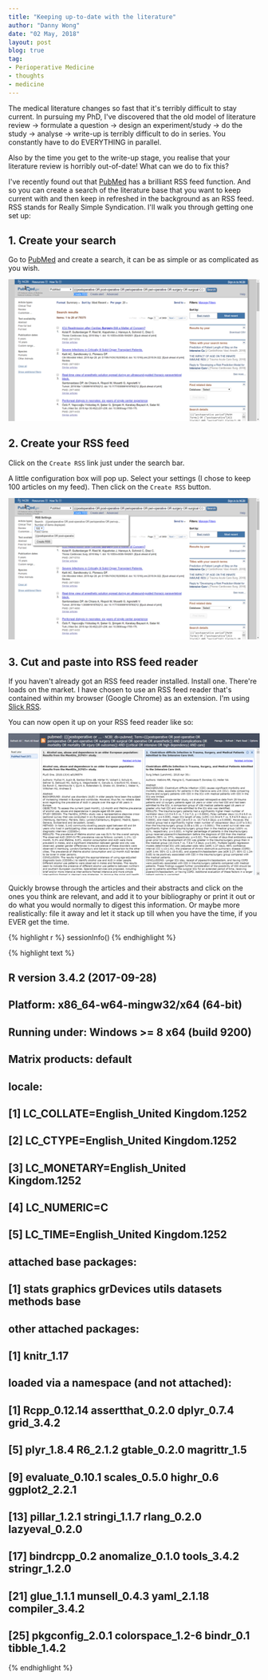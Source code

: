 ```yaml
---
title: "Keeping up-to-date with the literature"
author: "Danny Wong"
date: "02 May, 2018"
layout: post
blog: true
tag:
- Perioperative Medicine
- thoughts
- medicine
---
```


The medical literature changes so fast that it's terribly difficult to stay current. In pursuing my PhD, I've discovered that the old model of literature review -> formulate a question -> design an experiment/study -> do the study -> analyse -> write-up is terribly difficult to do in series. You constantly have to do EVERYTHING in parallel. 

Also by the time you get to the write-up stage, you realise that your literature review is horribly out-of-date! What can we do to fix this?

I've recently found out that [PubMed](https://www.ncbi.nlm.nih.gov/pubmed) has a brilliant RSS feed function. And so you can create a search of the literature base that you want to keep current with and then keep in refreshed in the background as an RSS feed. RSS stands for Really Simple Syndication. I'll walk you through getting one set up:

## 1. Create your search

Go to [PubMed](https://www.ncbi.nlm.nih.gov/pubmed) and create a search, it can be as simple or as complicated as you wish.

![Step 1: Create your search](../figures/2018-05-02-Keeping-up-to-date-with-the-literature/step1.png)

## 2. Create your RSS feed

Click on the `Create RSS` link just under the search bar.

A little configuration box will pop up. Select your settings (I chose to keep 100 articles on my feed). Then click on the `Create RSS` button.

![Step 2: Create your RSS feed](../figures/2018-05-02-Keeping-up-to-date-with-the-literature/step2.png)

## 3. Cut and paste into RSS feed reader

If you haven't already got an RSS feed reader installed. Install one. There're loads on the market. I have chosen to use an RSS feed reader that's contained within my browser (Google Chrome) as an extension. I'm using [Slick RSS](https://chrome.google.com/webstore/detail/slick-rss/ealjoljnibpdkocmldliaoojpgdkcdob?hl=en).

You can now open it up on your RSS feed reader like so:

![Step 3: RSS feed reader](../figures/2018-05-02-Keeping-up-to-date-with-the-literature/step3.png)

Quickly browse through the articles and their abstracts and click on the ones you think are relevant, and add it to your bibliography or print it out or do what you would normally to digest this information. Or maybe more realistically: file it away and let it stack up till when you have the time, if you EVER get the time.


{% highlight r %}
sessionInfo()
{% endhighlight %}



{% highlight text %}
## R version 3.4.2 (2017-09-28)
## Platform: x86_64-w64-mingw32/x64 (64-bit)
## Running under: Windows >= 8 x64 (build 9200)
## 
## Matrix products: default
## 
## locale:
## [1] LC_COLLATE=English_United Kingdom.1252 
## [2] LC_CTYPE=English_United Kingdom.1252   
## [3] LC_MONETARY=English_United Kingdom.1252
## [4] LC_NUMERIC=C                           
## [5] LC_TIME=English_United Kingdom.1252    
## 
## attached base packages:
## [1] stats     graphics  grDevices utils     datasets  methods   base     
## 
## other attached packages:
## [1] knitr_1.17
## 
## loaded via a namespace (and not attached):
##  [1] Rcpp_0.12.14     assertthat_0.2.0 dplyr_0.7.4      grid_3.4.2      
##  [5] plyr_1.8.4       R6_2.1.2         gtable_0.2.0     magrittr_1.5    
##  [9] evaluate_0.10.1  scales_0.5.0     highr_0.6        ggplot2_2.2.1   
## [13] pillar_1.2.1     stringi_1.1.7    rlang_0.2.0      lazyeval_0.2.0  
## [17] bindrcpp_0.2     anomalize_0.1.0  tools_3.4.2      stringr_1.2.0   
## [21] glue_1.1.1       munsell_0.4.3    yaml_2.1.18      compiler_3.4.2  
## [25] pkgconfig_2.0.1  colorspace_1.2-6 bindr_0.1        tibble_1.4.2
{% endhighlight %}

